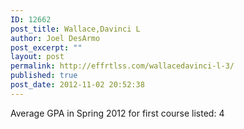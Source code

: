 ```yaml
---
ID: 12662
post_title: Wallace,Davinci L
author: Joel DesArmo
post_excerpt: ""
layout: post
permalink: http://effrtlss.com/wallacedavinci-l-3/
published: true
post_date: 2012-11-02 20:52:38
---
```

<p>Average GPA in Spring 2012 for first course listed: 4</p>